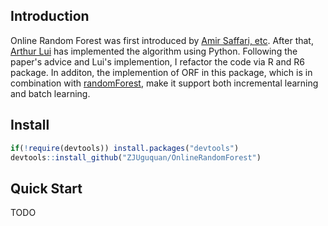 Introduction
------------

Online Random Forest was first introduced by [Amir Saffari, etc](http://citeseerx.ist.psu.edu/viewdoc/download?doi=10.1.1.150.1671&rep=rep1&type=pdf). After that, [Arthur Lui](https://github.com/luiarthur/ORFpy) has implemented the algorithm using Python. Following the paper's advice and Lui's implemention, I refactor the code via R and R6 package. In additon, the implemention of ORF in this package, which is in combination with [randomForest](https://cran.r-project.org/web/packages/randomForest/), make it support both incremental learning and batch learning.

Install
-------

``` r
if(!require(devtools)) install.packages("devtools")
devtools::install_github("ZJUguquan/OnlineRandomForest")
```

Quick Start
-----------

TODO
